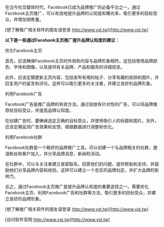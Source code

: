 在当今社交媒体时代，Facebook已成为品牌推广的必备平台之一。通过Facebook主页推广，可以有效地提升品牌的认知度和曝光率，吸引更多的目标受众，并增加销售量。

[想了解推广相关软件的朋友请登录 http://www.vst.tw](http://www.vst.tw)

**以下是一些通过Facebook主页推广提升品牌认知度的建议：**

优化Facebook主页

首先，应该确保Facebook主页的外观和内容与品牌形象相符。这包括使用品牌颜色、字体和图像，以及提供有关品牌、产品和服务的详细信息。

此外，应该定期更新主页内容，包括发布有用的帖子、分享有趣的视频和图片，并回复用户的留言和评论。这样可以吸引更多的关注者，并建立良好的品牌形象。

利用Facebook广告

Facebook广告是推广品牌的有效方法。通过投放有针对性的广告，可以将品牌推荐给目标受众，并提高品牌认知度。

在创建广告时，要确保选定正确的目标受众，并使用吸引人的标题和图片。另外，应该定期监测广告效果和反馈，根据数据进行调整和优化。

利用Facebook社群

Facebook社群是一个极好的品牌推广工具。可以创建一个与品牌相关的社群，邀请粉丝和客户加入，并分享品牌消息、新闻和活动。

在社群中，可以与关注者建立紧密联系，回答他们的问题，提供帮助和支持，并鼓励他们分享品牌内容和经验。这样可以建立一个忠实的品牌社区，并扩大品牌的影响力。

总之，通过Facebook主页推广是提升品牌认知度的重要途径之一。需要优化Facebook主页、利用Facebook广告和社群等方法，吸引更多的目标受众，并建立良好的品牌形象。

[想了解推广相关软件的朋友请登录 http://www.vst.tw](http://www.vst.tw)


[访问软件官网 http://www.vst.tw](http://www.vst.tw)
